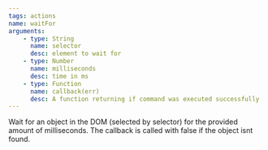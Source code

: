 ```yaml
---
tags: actions
name: waitFor
arguments:
    - type: String
      name: selector
      desc: element to wait for
    - type: Number
      name: milliseconds
      desc: time in ms
    - type: Function
      name: callback(err)
      desc: A function returning if command was executed successfully
---
```


Wait for an object in the DOM (selected by selector) for the provided amount of
milliseconds. The callback is called with false if the object isnt found.